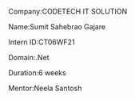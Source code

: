 Company:CODETECH IT SOLUTION

Name:Sumit Sahebrao Gajare

Intern ID:CT06WF21

Domain:.Net

Duration:6 weeks

Mentor:Neela Santosh

